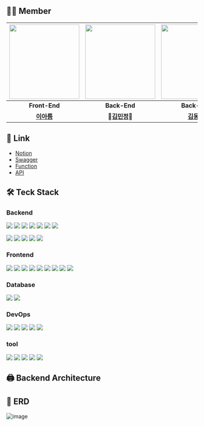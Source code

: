 ## 🙆‍♂ Member

| <img src="https://github.com/zerobase-devee/.github/assets/99658884/83a6acd1-3e8d-494b-a61f-75244c76b4be" width="184" height="196"/> | <img src="https://github.com/zerobase-devee/.github/assets/99658884/851fa7fc-76e4-44c9-afe6-5e9db8a7d796" width="184" height="196"/> | <img src="https://github.com/zerobase-devee/.github/assets/99658884/82c1f61e-f037-4121-8f4f-7c32330a56d6" width="184" height="196"/> |<img src="https://github.com/zerobase-devee/.github/assets/99658884/22446ae6-b495-4f54-b93a-b568f4cfd8d1" width="184" height="196"/>|
|:---:|:---:|:---:|:---:|
|**Front-End**|**Back-End**|**Back-End**|**Back-End**|
|**[이아름](https://github.com/aahreum)**|**👑[김민정](https://github.com/mingkiii)👑**|**[김동역](https://github.com/Ameri-Kano)**|**[김재윤](https://github.com/JaeYooooon)**|

## 🎇 Link
- [Notion](https://www.notion.so/ahahahahreum/Devee-devHive-a935c69b7da04a3b850e96fc21d894f5)
- [Swagger](http://52.79.90.0:8080/swagger-ui/index.html)
- [Function](https://www.notion.so/ahahahahreum/e6f6a798b76146a9a269a1142c994c52)
- [API](https://www.notion.so/ahahahahreum/API-8738da4dea7b4cbd9515a2194b30fa39)

## 🛠 Teck Stack

### Backend
  <img src="https://img.shields.io/badge/Java-000000?style=flat-square&logo=OpenJDK&logoColor=white"/></a>
  <img src="https://img.shields.io/badge/Spring Boot 3-000000?style=flat-square&logo=Spring Boot&logoColor=6DB33F"/></a>
  <img src="https://img.shields.io/badge/Gradle-000000?style=flat-square&logo=Gradle&logoColor=02303A"/></a>
  <img src="https://img.shields.io/badge/Spring Security-000000?style=flat-square&logo=Spring Security&logoColor=6DB33F"/></a>
  <img src="https://img.shields.io/badge/JSON Web Tokens-000000?style=flat-square&logo=JSON Web Tokens&logoColor=white"/></a>
  <img src="https://img.shields.io/badge/Spring JPA-000000?style=flat-square&logo=Spring Jpa&logoColor=white"/></a>
  <img src="https://img.shields.io/badge/Oauth 2.0-000000?style=flat-square&logo=Authy&logoColor=EC1C24"/></a>
  
  <img src="https://img.shields.io/badge/Spring Batch-000000?style=flat-square&logo=Spring Batch&logoColor=white"/></a>
  <img src="https://img.shields.io/badge/QueryDSL-000000?style=flat-square&logo=QueryDsl&logoColor=white"/></a>
  <img src="https://img.shields.io/badge/SSE-000000?style=flat-square&logo=SSE&logoColor=white"/></a>
  <img src="https://img.shields.io/badge/STOMP-000000?style=flat-square&logo=STOMP&logoColor=white"/></a>
  <img src="https://img.shields.io/badge/WebSocket-000000?style=flat-square&logo=WebSocket&logoColor=white"/></a>

### Frontend
  <img src="https://img.shields.io/badge/Next.js-000000?style=flat-square&logo=Next.js&logoColor=white"></a>
  <img src="https://img.shields.io/badge/typescript-000000?style=flat-square&logo=typescript&logoColor=3178C6"></a>
  <img src="https://img.shields.io/badge/CSS Modules-000000?style=flat-square&logo=cssmodules&logoColor=white"></a>
  <img src="https://img.shields.io/badge/axios-000000?style=flat-square&logo=axios&logoColor=5A29E4"> </a>
  <img src="https://img.shields.io/badge/Recoil-000000?style=flat-square&logo=Recoil&logoColor=2573f6"> </a>
  <img src="https://img.shields.io/badge/reactquery-000000?style=flat-square&logo=reactquery&logoColor=FF4154"></a>
  <img src="https://img.shields.io/badge/Socket.io-000000?style=flat-square&logo=Socket.io&logoColor=white"> </a>
  <img src="https://img.shields.io/badge/Figma-000000?style=flat-square&logo=Figma&logoColor=F24E1E"> </a>
  <img src="https://img.shields.io/badge/vercel-000000?style=flat-square&logo=vercel&logoColor=white"></a>

### Database
  <img src="https://img.shields.io/badge/Mysql-000000?style=flat-square&logo=MySql&logoColor=4479A1"/></a>
  <img src="https://img.shields.io/badge/Redis-000000?style=flat-square&logo=Redis&logoColor=DC382D"/></a>
  
### DevOps
  <img src="https://img.shields.io/badge/AWS-000000?style=flat-square&logo=Amazon AWS&logoColor=232F3E"/></a>
  <img src="https://img.shields.io/badge/Amazon EC2-000000?style=flat-square&logo=Amazon EC2&logoColor=#FF9900"/></a>
  <img src="https://img.shields.io/badge/Amazon S3-000000?style=flat-square&logo=Amazon S3&logoColor=#569A31"/></a>
  <img src="https://img.shields.io/badge/Docker-000000?style=flat-square&logo=Docker&logoColor=#2496ED"/></a>
  <img src="https://img.shields.io/badge/GitHub Actions-000000?style=flat-square&logo=GitHub Actions&logoColor=#2088FF"/></a>
  
### tool
  <img src="https://img.shields.io/badge/GitHub-000000?style=flat-square&logo=GitHub&logoColor=#181717"/></a>
  <img src="https://img.shields.io/badge/Slack-000000?style=flat-square&logo=Slack&logoColor=4A154B"/></a>
  <img src="https://img.shields.io/badge/Notion-000000?style=flat-square&logo=Notion&logoColor=white"/></a>
  <img src="https://img.shields.io/badge/Discord-000000?style=flat-square&logo=Discord&logoColor=207BEA"/></a>
  <img src="https://img.shields.io/badge/Intellij IDEA-000000?style=flat-square&logo=intellijidea&logoColor=#000000"/></a>

## 🖨 Backend Architecture

## 📃 ERD
![image](https://github.com/zerobase-devee/.github/assets/99658884/875fb801-f319-4c9b-82d7-7393a813264e)

